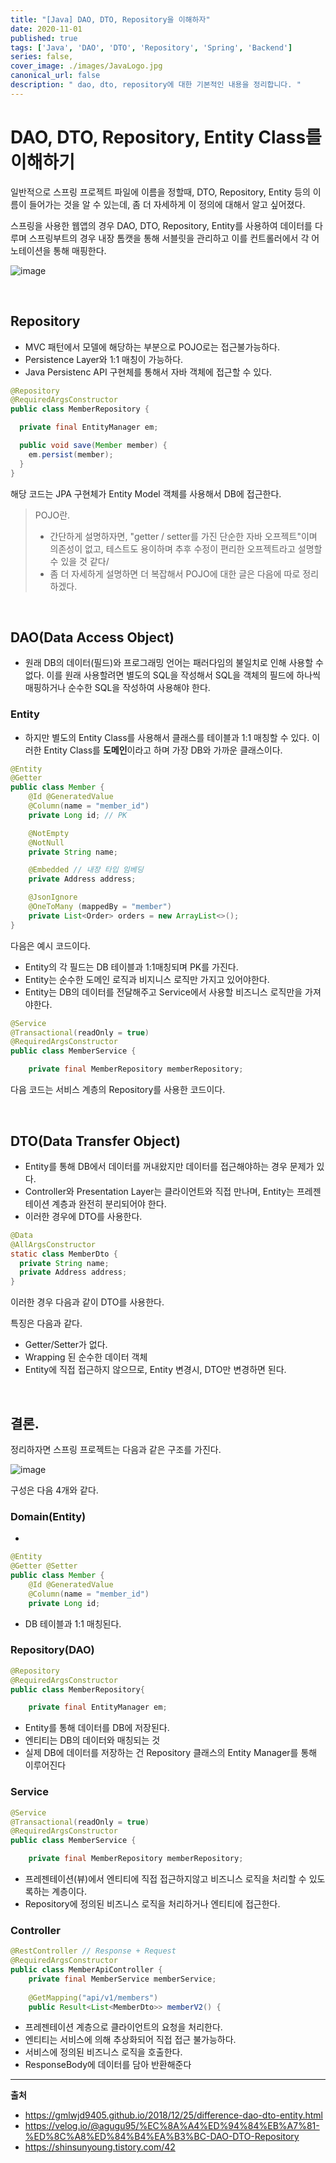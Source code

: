 ```yaml
---
title: "[Java] DAO, DTO, Repository을 이해하자"
date: 2020-11-01
published: true
tags: ['Java', 'DAO', 'DTO', 'Repository', 'Spring', 'Backend']
series: false,
cover_image: ./images/JavaLogo.jpg
canonical_url: false
description: " dao, dto, repository에 대한 기본적인 내용을 정리합니다. "
---
```


# DAO, DTO, Repository, Entity Class를 이해하기

일반적으로 스프링 프로젝트 파일에 이름을 정할때, DTO, Repository, Entity 등의 이름이 들어가는 것을 알 수 있는데, 좀 더 자세하게 이 정의에 대해서 알고 싶어졌다.

스프링을 사용한 웹앱의 경우 DAO, DTO, Repository, Entity를 사용하여 데이터를 다루며 스프링부트의 경우 내장 톰캣을 통해 서블릿을 관리하고 이를 컨트롤러에서 각 어노테이션을 통해 매핑한다.

![image](https://user-images.githubusercontent.com/42582516/97795536-b5e87480-1c4a-11eb-9439-89d9558150da.png)

<br/>

## Repository
- MVC 패턴에서 모델에 해당하는 부분으로 POJO로는 접근불가능하다.
- Persistence Layer와 1:1 매칭이 가능하다.
- Java Persistenc API 구현체를 통해서 자바 객체에 접근할 수 있다.

```java
@Repository
@RequiredArgsConstructor
public class MemberRepository {

  private final EntityManager em;

  public void save(Member member) {
    em.persist(member);
  }
}

```

해당 코드는 JPA 구현체가 Entity Model 객체를 사용해서 DB에 접근한다.


> POJO란.
> - 간단하게 설명하자면, "getter / setter를 가진 단순한 자바 오프젝트"이며 의존성이 없고, 테스트도 용이하며 추후 수정이 편리한 오프젝트라고 설명할 수 있을 것 같다/
> - 좀 더 자세하게 설명하면 더 복잡해서 POJO에 대한 글은 다음에 따로 정리하겠다.

<br/>

## DAO(Data Access Object)

- 원래 DB의 데이터(필드)와 프로그래밍 언어는 패러다임의 불일치로 인해 사용할 수 없다. 이를 원래 사용할려면 별도의 SQL을 작성해서 SQL을 객체의 필드에 하나씩 매핑하거나 순수한 SQL을 작성하여 사용해야 한다.

### Entity

- 하지만 별도의 Entity Class를 사용해서 클래스를 테이블과 1:1 매칭할 수 있다. 이러한 Entity Class를 **도메인**이라고 하며 가장 DB와 가까운 클래스이다.

```java
@Entity
@Getter
public class Member {
    @Id @GeneratedValue
    @Column(name = "member_id")
    private Long id; // PK

    @NotEmpty
    @NotNull
    private String name;

    @Embedded // 내장 타입 임베딩
    private Address address;

    @JsonIgnore
    @OneToMany (mappedBy = "member")
    private List<Order> orders = new ArrayList<>();
}
```

다음은 예시 코드이다.

- Entity의 각 필드는 DB 테이블과 1:1매칭되며 PK를 가진다.
- Entity는 순수한 도메인 로직과 비지니스 로직만 가지고 있어야한다.
- Entity는 DB의 데이터를 전달해주고 Service에서 사용할 비즈니스 로직만을 가져야한다.

```java
@Service
@Transactional(readOnly = true)
@RequiredArgsConstructor
public class MemberService {

    private final MemberRepository memberRepository; 
```

다음 코드는 서비스 계층의 Repository를 사용한 코드이다.

<br/>

## DTO(Data Transfer Object)

- Entity를 통해 DB에서 데이터를 꺼내왔지만 데이터를 접근해야하는 경우 문제가 있다.
- Controller와 Presentation Layer는 클라이언트와 직접 만나며, Entity는 프레젠테이션 계층과 완전히 분리되어야 한다.
- 이러한 경우에 DTO를 사용한다.

```java
@Data
@AllArgsConstructor
static class MemberDto {
  private String name;
  private Address address;
}
```

이러한 경우 다음과 같이 DTO를 사용한다.

특징은 다음과 같다.
- Getter/Setter가 없다.
- Wrapping 된 순수한 데이터 객체
- Entity에 직접 접근하지 않으므로, Entity 변경시, DTO만 변경하면 된다.

<br/>

## 결론.

정리하자면 스프링 프로젝트는 다음과 같은 구조를 가진다.

![image](https://user-images.githubusercontent.com/42582516/97795536-b5e87480-1c4a-11eb-9439-89d9558150da.png)

구성은 다음 4개와 같다.

### Domain(Entity)
  - 
  ```java
  @Entity
  @Getter @Setter
  public class Member {
      @Id @GeneratedValue
      @Column(name = "member_id")
      private Long id;

  ```
  - DB 테이블과 1:1 매칭된다.

### Repository(DAO)
  ```java
  @Repository
  @RequiredArgsConstructor
  public class MemberRepository{

      private final EntityManager em;
  ```
  - Entity를 통해 데이터를 DB에 저장된다.
  - 엔티티는 DB의 데이터와 매칭되는 것 
  - 실제 DB에 데이터를 저장하는 건 Repository 클래스의 Entity Manager를 통해 이루어진다

### Service
  ```java
  @Service
  @Transactional(readOnly = true)
  @RequiredArgsConstructor 
  public class MemberService {

      private final MemberRepository memberRepository;
  ```
  - 프레젠테이션(뷰)에서 엔티티에 직접 접근하지않고 비즈니스 로직을 처리할 수 있도록하는 계층이다.
  - Repository에 정의된 비즈니스 로직을 처리하거나 엔티티에 접근한다.

### Controller
  ```java
  @RestController // Response + Request
  @RequiredArgsConstructor
  public class MemberApiController {
      private final MemberService memberService;
      
      @GetMapping("api/v1/members")
      public Result<List<MemberDto>> memberV2() {
  ```
  - 프레젠테이션 계층으로 클라이언트의 요청을 처리한다.
  - 엔티티는 서비스에 의해 추상화되어 직접 접근 불가능하다.
  - 서비스에 정의된 비즈니스 로직을 호출한다.
  - ResponseBody에 데이터를 담아 반환해준다


---

**출처**
- https://gmlwjd9405.github.io/2018/12/25/difference-dao-dto-entity.html
- https://velog.io/@agugu95/%EC%8A%A4%ED%94%84%EB%A7%81-%ED%8C%A8%ED%84%B4%EA%B3%BC-DAO-DTO-Repository
- https://shinsunyoung.tistory.com/42
